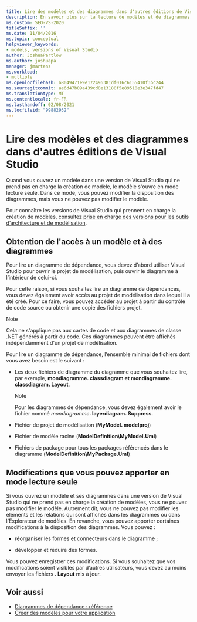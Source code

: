```yaml
---
title: Lire des modèles et des diagrammes dans d'autres éditions de Visual Studio
description: En savoir plus sur la lecture de modèles et de diagrammes dans Visual Studio, ainsi que sur le comportement en lecture seule lors de l’utilisation d’une version de Visual Studio qui ne prend pas en charge la création de modèles.
ms.custom: SEO-VS-2020
titleSuffix: ''
ms.date: 11/04/2016
ms.topic: conceptual
helpviewer_keywords:
- models, versions of Visual Studio
author: JoshuaPartlow
ms.author: joshuapa
manager: jmartens
ms.workload:
- multiple
ms.openlocfilehash: a8049471e9e172496381df016c6155410f3bc244
ms.sourcegitcommit: ae6d47b09a439cd0e13180f5e89510e3e347fd47
ms.translationtype: MT
ms.contentlocale: fr-FR
ms.lasthandoff: 02/08/2021
ms.locfileid: "99882932"
---
```

# <a name="read-models-and-diagrams-in-other-visual-studio-editions"></a>Lire des modèles et des diagrammes dans d'autres éditions de Visual Studio

Quand vous ouvrez un modèle dans une version de Visual Studio qui ne prend pas en charge la création de modèle, le modèle s'ouvre en mode lecture seule. Dans ce mode, vous pouvez modifier la disposition des diagrammes, mais vous ne pouvez pas modifier le modèle.

Pour connaître les versions de Visual Studio qui prennent en charge la création de modèles, consultez [prise en charge des versions pour les outils d’architecture et de modélisation](../modeling/what-s-new-for-design-in-visual-studio.md#VersionSupport).

## <a name="obtaining-access-to-a-model-and-diagrams"></a>Obtention de l'accès à un modèle et à des diagrammes

Pour lire un diagramme de dépendance, vous devez d’abord utiliser Visual Studio pour ouvrir le projet de modélisation, puis ouvrir le diagramme à l’intérieur de celui-ci.

Pour cette raison, si vous souhaitez lire un diagramme de dépendances, vous devez également avoir accès au projet de modélisation dans lequel il a été créé. Pour ce faire, vous pouvez accéder au projet à partir du contrôle de code source ou obtenir une copie des fichiers projet.

> [!NOTE]
> Cela ne s'applique pas aux cartes de code et aux diagrammes de classe .NET générés à partir du code. Ces diagrammes peuvent être affichés indépendamment d'un projet de modélisation.

Pour lire un diagramme de dépendance, l’ensemble minimal de fichiers dont vous avez besoin est le suivant :

- Les deux fichiers de diagramme du diagramme que vous souhaitez lire, par exemple, **mondiagramme. classdiagram et mondiagramme. classdiagram. Layout**.

    > [!NOTE]
    > Pour les diagrammes de dépendance, vous devez également avoir le fichier nommé _mondiagramme_**. layerdiagram. Suppress**.

- Fichier de projet de modélisation (**MyModel. modelproj**)

- Fichier de modèle racine (**ModelDefinition\MyModel.Uml**)

- Fichiers de package pour tous les packages référencés dans le diagramme (**ModelDefinition\MyPackage.Uml**)

## <a name="changes-that-you-can-make-in-read-only-mode"></a>Modifications que vous pouvez apporter en mode lecture seule

Si vous ouvrez un modèle et ses diagrammes dans une version de Visual Studio qui ne prend pas en charge la création de modèles, vous ne pouvez pas modifier le modèle. Autrement dit, vous ne pouvez pas modifier les éléments et les relations qui sont affichés dans les diagrammes ou dans l'Explorateur de modèles. En revanche, vous pouvez apporter certaines modifications à la disposition des diagrammes. Vous pouvez :

- réorganiser les formes et connecteurs dans le diagramme ;

- développer et réduire des formes.

Vous pouvez enregistrer ces modifications. Si vous souhaitez que vos modifications soient visibles par d’autres utilisateurs, vous devez au moins envoyer les fichiers **. Layout** mis à jour.

## <a name="see-also"></a>Voir aussi

- [Diagrammes de dépendance : référence](../modeling/layer-diagrams-reference.md)
- [Créer des modèles pour votre application](../modeling/create-models-for-your-app.md)
